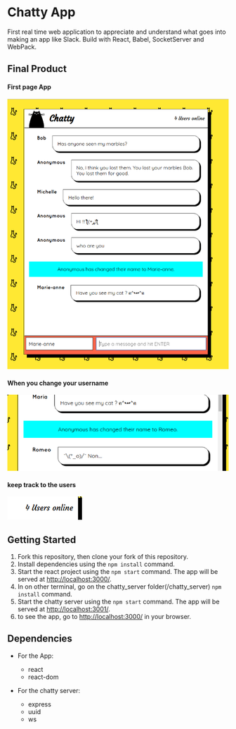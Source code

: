 # Chatty App

First real time web application to appreciate and understand what goes into making an app like Slack. Build with React, Babel, SocketServer and WebPack.

## Final Product
#### First page App
!["People chat together"](./docs/chatty.png)
#### When you change your username
!["When you change your username"](./docs/change-name.png)
#### keep track to the users
!["When the tweet area is empty"](./docs/users.png)

## Getting Started

1. Fork this repository, then clone your fork of this repository.
2. Install dependencies using the `npm install` command.
3. Start the react project using the `npm start` command. The app will be served at <http://localhost:3000/>.
4. In on other terminal, go on the chatty_server folder(/chatty_server) `npm install` command.
5. Start the chatty server using the `npm start` command. The app will be served at <http://localhost:3001/>.
6. to see the app, go to <http://localhost:3000/> in your browser.

## Dependencies

- For the App:
  - react
  - react-dom

- For the chatty server:
  - express
  - uuid
  - ws